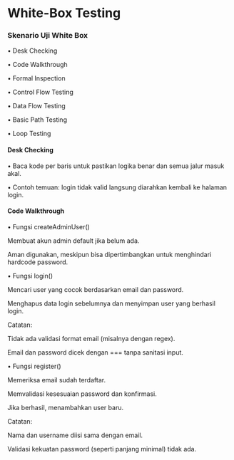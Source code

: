 # White-Box Testing
### Skenario Uji White Box

• Desk Checking

• Code Walkthrough

• Formal Inspection

• Control Flow Testing

• Data Flow Testing

• Basic Path Testing

• Loop Testing

#### Desk Checking

• Baca kode per baris untuk pastikan logika benar dan semua jalur masuk akal.

• Contoh temuan: login tidak valid langsung diarahkan kembali ke halaman login.

#### Code Walkthrough

• Fungsi createAdminUser()

Membuat akun admin default jika belum ada.

Aman digunakan, meskipun bisa dipertimbangkan untuk menghindari hardcode password.

• Fungsi login()

Mencari user yang cocok berdasarkan email dan password.

Menghapus data login sebelumnya dan menyimpan user yang berhasil login.

Catatan:

Tidak ada validasi format email (misalnya dengan regex).

Email dan password dicek dengan === tanpa sanitasi input.

• Fungsi register()

Memeriksa email sudah terdaftar.

Memvalidasi kesesuaian password dan konfirmasi.

Jika berhasil, menambahkan user baru.

Catatan:

Nama dan username diisi sama dengan email.

Validasi kekuatan password (seperti panjang minimal) tidak ada.
